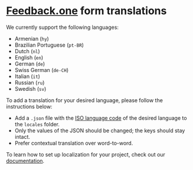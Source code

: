 # [Feedback.one](https://feedback.one/) form translations

We currently support the following languages:
- Armenian (`hy`)
- Brazilian Portuguese (`pt-BR`)
- Dutch (`nl`)
- English (`en`)
- German (`de`)
- Swiss German (`de-CH`)
- Italian (`it`)
- Russian (`ru`)
- Swedish (`sv`)

To add a translation for your desired language, please follow the instructions below:

- Add a `.json` file with the [ISO language code](https://www.w3schools.com/tags/ref_language_codes.asp) of the desired language to the `locales` folder.
- Only the values of the JSON should be changed; the keys should stay intact.
- Prefer contextual translation over word-to-word.

To learn how to set up localization for your project, check out our [documentation](https://docs.feedback.one/customization/localization).
